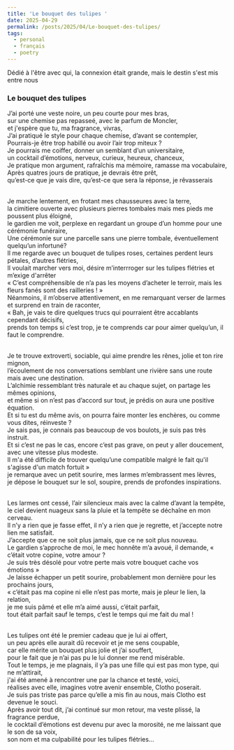 ```yaml
---
title: 'Le bouquet des tulipes '
date: 2025-04-29
permalink: /posts/2025/04/Le-bouquet-des-tulipes/
tags:
  - personal
  - français
  - poetry
---
```


Dédié à l'être avec qui, la connexion était grande, mais le destin s'est mis entre nous
### Le bouquet des tulipes

J’ai porté une veste noire, un peu courte pour mes bras,  
sur une chemise pas repasseé, avec le parfum de Moncler, <br>
et j'espère que tu, ma fragrance, vivras, <br>
J’ai pratiqué le style pour chaque chemise, d’avant se contempler, <br> 
Pourrais-je être trop habillé ou avoir l’air trop miteux ? <br>
Je pourrais me coiffer, donner un semblant d’un universitaire, <br>
un cocktail d’émotions, nerveux, curieux, heureux, chanceux,  <br>
Je pratique mon argument, rafraîchis ma mémoire, ramasse ma vocabulaire, <br> 
Après quatres jours de pratique, je devrais être prêt, <br>
qu’est-ce que je vais dire, qu’est-ce que sera la réponse, je rêvasserais <br> <br> 

Je marche lentement, en frotant mes chausseures avec la terre, <br>
la cimitiere ouverte avec plusieurs pierres tombales mais mes pieds me poussent plus éloigné, <br>
le gardien me voit, perplexe en regardant un groupe d’un homme pour une cérémonie funéraire, <br>
Une cérémonie sur une parcelle sans une pierre tombale, éventuellement quelqu’un infortuné? <br>
Il me regarde avec un bouquet de tulipes roses, certaines perdent leurs pétales, d’autres flétries, <br> 
Il voulait marcher vers moi, désire m’interrroger sur les tulipes flétries et m’exige d'arrêter <br>
« C’est compréhensible de n’a pas les moyens d’acheter le terroir, mais les fleurs fanés sont des railleries ! » <br>
Néanmoins, il m’observe attentivement, en me remarquant verser de larmes et surprend en train de raconter, <br>
« Bah, je vais te dire quelques trucs qui pourraient être accablants cependant décisifs, <br>
prends ton temps si c’est trop, je te comprends car pour aimer quelqu’un, il faut le comprendre. <br> <br>

Je te trouve extroverti, sociable, qui aime prendre les rênes, jolie et ton rire mignon, <br>
l’écoulement de nos conversations semblant une rivière sans une route mais avec une destination. <br> 
L’alchimie ressemblant très naturale et au chaque sujet, on partage les mêmes opinions, <br>
et même si on n’est pas d’accord sur tout, je prédis on aura une positive équation. <br>
Et si tu est du même avis, on pourra faire monter les enchères, ou comme vous dites, réinveste ? <br> 
Je sais pas, je connais pas beaucoup de vos boulots, je suis pas très instruit. <br>
Et si c’est ne pas le cas, encore c’est pas grave, on peut y aller doucement, avec une vitesse plus modeste. <br> 
Il m'a été difficile de trouver quelqu’une compatible malgré le fait qu'il s'agisse d'un match fortuit » <br>
je remarque avec un petit sourire, mes larmes m’embrassent mes lèvres, <br>
je dépose le bouquet sur le sol, soupire, prends de profondes inspirations. <br> <br> 

Les larmes ont cessé, l’air silencieux mais avec la calme d’avant la tempête, <br>
le ciel devient nuageux sans la pluie et la tempête se déchaîne en mon cerveau. <br>
Il n’y a rien que je fasse effet, il n’y a rien que je regrette, et j’accepte notre lien me satisfait. <br> 
J’accepte que ce ne soit plus jamais, que ce ne soit plus nouveau. <br>
Le gardien s’approche de moi, le mec honnête m’a avoué, il demande, «  c’était votre copine, votre amour ? <br> 
Je suis très désolé pour votre perte mais votre bouquet cache vos émotions » <br>
Je laisse échapper un petit sourire, probablement mon dernière pour les prochains jours, <br> 
« c’était pas ma copine ni elle n’est pas morte, mais je pleur le lien, la relation,  <br>
je me suis pâmé et elle m’a aimé aussi, c’était parfait, <br>
tout était parfait sauf le temps, c’est le temps qui me fait du mal ! <br> <br> 

Les tulipes ont été le premier cadeau que je lui ai offert, <br>
un peu après elle aurait dû recevoir et je me sens coupable, <br>
car elle mérite un bouquet plus jolie et j’ai souffert, <br>
pour le fait que je n’ai pas pu le lui donner me rend misérable. <br> 
Tout le temps, je me plagnais, il y’a pas une fille qui est pas mon type, qui ne m’attirait, <br> 
j'ai été amené à rencontrer une par la chance et testé, voici, <br>
réalises avec elle, imagines votre avenir ensemble, Clotho poserait. <br> 
Je suis pas triste pas parce qu’elle a mis fin au nous, mais Clotho est devenue le souci. <br> 
Après avoir tout dit, j’ai continué sur mon retour, ma veste plissé, la fragrance perdue, <br>
le cocktail d’émotions est devenu pur avec la morosité, ne me laissant que le son de sa voix, <br>
son nom et ma culpabilité pour les tulipes flétries...  <br>
